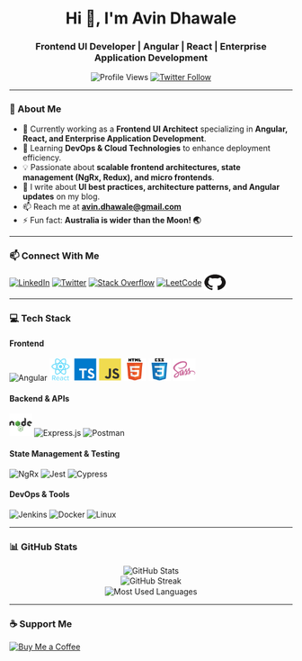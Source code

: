 <h1 align="center">Hi 👋, I'm Avin Dhawale</h1>
<h3 align="center">Frontend UI Developer | Angular | React | Enterprise Application Development</h3>

<p align="center">
  <img src="https://komarev.com/ghpvc/?username=avindhawale&label=Profile%20views&color=0e75b6&style=flat" alt="Profile Views" />
  <a href="https://twitter.com/avin_dhawale" target="blank">
    <img src="https://img.shields.io/twitter/follow/avin_dhawale?logo=twitter&style=for-the-badge" alt="Twitter Follow" />
  </a>
</p>

---

### 🚀 About Me
- 🔭 Currently working as a **Frontend UI Architect** specializing in **Angular, React, and Enterprise Application Development**.  
- 🌱 Learning **DevOps & Cloud Technologies** to enhance deployment efficiency.  
- 💡 Passionate about **scalable frontend architectures, state management (NgRx, Redux), and micro frontends**.  
- 📝 I write about **UI best practices, architecture patterns, and Angular updates** on my blog.  
- 📫 Reach me at **avin.dhawale@gmail.com**  
- ⚡ Fun fact: **Australia is wider than the Moon! 🌏**  

---

### 📫 Connect With Me
<p align="left">
<a href="https://linkedin.com/in/avindhawale" target="blank"><img align="center" src="https://raw.githubusercontent.com/rahuldkjain/github-profile-readme-generator/master/src/images/icons/Social/linked-in-alt.svg" alt="LinkedIn" height="30" width="40" /></a>
<a href="https://twitter.com/avin_dhawale" target="blank"><img align="center" src="https://raw.githubusercontent.com/rahuldkjain/github-profile-readme-generator/master/src/images/icons/Social/twitter.svg" alt="Twitter" height="30" width="40" /></a>
<a href="https://stackoverflow.com/users/1228371" target="blank"><img align="center" src="https://raw.githubusercontent.com/rahuldkjain/github-profile-readme-generator/master/src/images/icons/Social/stack-overflow.svg" alt="Stack Overflow" height="30" width="40" /></a>
<a href="https://www.leetcode.com/avindhawale" target="blank"><img align="center" src="https://raw.githubusercontent.com/rahuldkjain/github-profile-readme-generator/master/src/images/icons/Social/leet-code.svg" alt="LeetCode" height="30" width="40" /></a>
<a href="https://github.com/avindhawale" target="blank"><img align="center" src="https://raw.githubusercontent.com/devicons/devicon/master/icons/github/github-original.svg" alt="GitHub" height="30" width="40" /></a>
</p>

---

### 💻 Tech Stack
#### **Frontend**
<p align="left">
  <img src="https://angular.io/assets/images/logos/angular/angular.svg" alt="Angular" width="40" height="40"/>
  <img src="https://raw.githubusercontent.com/devicons/devicon/master/icons/react/react-original-wordmark.svg" alt="React" width="40" height="40"/>
  <img src="https://raw.githubusercontent.com/devicons/devicon/master/icons/typescript/typescript-original.svg" alt="TypeScript" width="40" height="40"/>
  <img src="https://raw.githubusercontent.com/devicons/devicon/master/icons/javascript/javascript-original.svg" alt="JavaScript" width="40" height="40"/>
  <img src="https://raw.githubusercontent.com/devicons/devicon/master/icons/html5/html5-original-wordmark.svg" alt="HTML5" width="40" height="40"/>
  <img src="https://raw.githubusercontent.com/devicons/devicon/master/icons/css3/css3-original-wordmark.svg" alt="CSS3" width="40" height="40"/>
  <img src="https://raw.githubusercontent.com/devicons/devicon/master/icons/sass/sass-original.svg" alt="SASS" width="40" height="40"/>
</p>

#### **Backend & APIs**
<p align="left">
  <img src="https://raw.githubusercontent.com/devicons/devicon/master/icons/nodejs/nodejs-original-wordmark.svg" alt="Node.js" width="40" height="40"/>
  <img src="https://www.vectorlogo.zone/logos/expressjs/expressjs-icon.svg" alt="Express.js" width="40" height="40"/>
  <img src="https://www.vectorlogo.zone/logos/getpostman/getpostman-icon.svg" alt="Postman" width="40" height="40"/>
</p>

#### **State Management & Testing**
<p align="left">
  <img src="https://ngrx.io/assets/images/badge.svg" alt="NgRx" width="40" height="40"/>
  <img src="https://www.vectorlogo.zone/logos/jestjsio/jestjsio-icon.svg" alt="Jest" width="40" height="40"/>
  <img src="https://www.vectorlogo.zone/logos/cypressio/cypressio-icon.svg" alt="Cypress" width="40" height="40"/>
</p>

#### **DevOps & Tools**
<p align="left">
  <img src="https://www.vectorlogo.zone/logos/jenkins/jenkins-icon.svg" alt="Jenkins" width="40" height="40"/>
  <img src="https://www.vectorlogo.zone/logos/docker/docker-icon.svg" alt="Docker" width="40" height="40"/>
  <img src="https://www.vectorlogo.zone/logos/linux/linux-icon.svg" alt="Linux" width="40" height="40"/>
</p>

---

### 📊 GitHub Stats
<p align="center">
  <img align="center" src="https://github-readme-stats.vercel.app/api?username=avindhawale&show_icons=true&locale=en" alt="GitHub Stats" />
  <br>
  <img align="center" src="https://github-readme-streak-stats.herokuapp.com/?user=avindhawale&" alt="GitHub Streak" />
  <br>
  <img align="center" src="https://github-readme-stats.vercel.app/api/top-langs?username=avindhawale&show_icons=true&locale=en&layout=compact" alt="Most Used Languages" />
</p>

---

### ☕ Support Me
<p align="left">
  <a href="https://www.buymeacoffee.com/avindhawale"> 
    <img src="https://cdn.buymeacoffee.com/buttons/v2/default-yellow.png" height="50" width="210" alt="Buy Me a Coffee" />
  </a>
</p>
